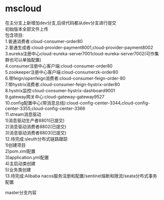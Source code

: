 # mscloud
在主分支上新增加dev分支,后续代码都从dev分支进行提交  
初始版本全部文件上传  
包含项目:  
  1.普通消费者:cloud-consumer-order80  
  2.普通生成者:cloud-provider-payment8001,cloud-provider-payment8002  
  3.eureka注册中心cloud-eureka-server7001cloud-eureka-server7002(可作集群也可以单独配置)  
  4.consumer注册中心客户端:cloud-consumer-order80  
  5.zookeeper注册中心客户端:cloud-consumerzk-order80  
  6.带feign/openfeign消费者:cloud-consumer-feign-order-80  
  7.带hystrix消费者:cloud-consumer-feign-hystrix-order80  
  8.hystrix监控:cloud-consumer-hystrix-dashboard9001  
  9.gateway网关中心:cloud-gateway-gateway9527  
  10.config配置中心(带消息总线):cloud-config-center-3344,cloud-config-center-3355,cloud-config-center-3366  
  11.stream消息驱动  
      1)消息驱动生产者8801(已提交)  
      2)消息驱动消费者8802(已提交)  
      3)消息驱动消费者8803(已提交)  
  12.待完成:sleuth分布式链路跟踪  
      1)创建项目  
      2)pom.xml配置  
      3)application.yml配置  
      4)主启动类创建  
      5)业务类创建  
  13.待完成:Alibaba nacos服务注册和配置/sentinel熔断和限流/seata分布式事务配置  
  
  master分支内容
  



